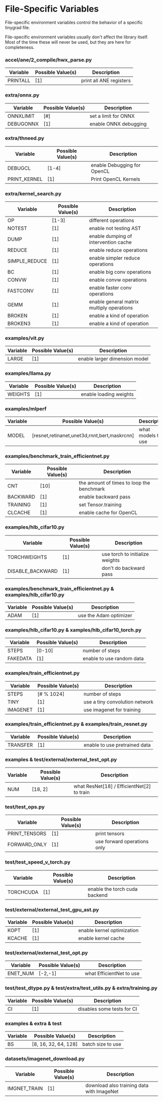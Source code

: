 # File-Specific Variables

File-specific environment variables control the behavior of a specific tinygrad file.

File-specific environment variables usually don't affect the library itself. Most of the time these will never be used, but they are here for completeness.

### accel/ane/2\_compile/hwx\_parse.py

| Variable | Possible Value(s) | Description             |
| -------- | ----------------- | ----------------------- |
| PRINTALL | \[1]              | print all ANE registers |

### extra/onnx.py

| Variable  | Possible Value(s) | Description           |
| --------- | ----------------- | --------------------- |
| ONNXLIMIT | \[#]              | set a limit for ONNX  |
| DEBUGONNX | \[1]              | enable ONNX debugging |

### extra/thneed.py

| Variable      | Possible Value(s) | Description                 |
| ------------- | ----------------- | --------------------------- |
| DEBUGCL       | \[1-4]            | enable Debugging for OpenCL |
| PRINT\_KERNEL | \[1]              | Print OpenCL Kernels        |

### extra/kernel\_search.py

| Variable       | Possible Value(s) | Description                               |
| -------------- | ----------------- | ----------------------------------------- |
| OP             | \[1-3]            | different operations                      |
| NOTEST         | \[1]              | enable not testing AST                    |
| DUMP           | \[1]              | enable dumping of intervention cache      |
| REDUCE         | \[1]              | enable reduce operations                  |
| SIMPLE\_REDUCE | \[1]              | enable simpler reduce operations          |
| BC             | \[1]              | enable big conv operations                |
| CONVW          | \[1]              | enable convw operations                   |
| FASTCONV       | \[1]              | enable faster conv operations             |
| GEMM           | \[1]              | enable general matrix multiply operations |
| BROKEN         | \[1]              | enable a kind of operation                |
| BROKEN3        | \[1]              | enable a kind of operation                |

### examples/vit.py

| Variable | Possible Value(s) | Description                   |
| -------- | ----------------- | ----------------------------- |
| LARGE    | \[1]              | enable larger dimension model |

### examples/llama.py

| Variable | Possible Value(s) | Description            |
| -------- | ----------------- | ---------------------- |
| WEIGHTS  | \[1]              | enable loading weights |

### examples/mlperf

| Variable | Possible Value(s)                             | Description        |
| -------- | --------------------------------------------- | ------------------ |
| MODEL    | \[resnet,retinanet,unet3d,rnnt,bert,maskrcnn] | what models to use |

### examples/benchmark\_train\_efficientnet.py

| Variable | Possible Value(s) | Description                               |
| -------- | ----------------- | ----------------------------------------- |
| CNT      | \[10]             | the amount of times to loop the benchmark |
| BACKWARD | \[1]              | enable backward pass                      |
| TRAINING | \[1]              | set Tensor.training                       |
| CLCACHE  | \[1]              | enable cache for OpenCL                   |

### examples/hlb\_cifar10.py

| Variable          | Possible Value(s) | Description                     |
| ----------------- | ----------------- | ------------------------------- |
| TORCHWEIGHTS      | \[1]              | use torch to initialize weights |
| DISABLE\_BACKWARD | \[1]              | don't do backward pass          |

### examples/benchmark\_train\_efficientnet.py & examples/hlb\_cifar10.py

| Variable | Possible Value(s) | Description            |
| -------- | ----------------- | ---------------------- |
| ADAM     | \[1]              | use the Adam optimizer |

### examples/hlb\_cifar10.py & xamples/hlb\_cifar10\_torch.py

| Variable | Possible Value(s) | Description               |
| -------- | ----------------- | ------------------------- |
| STEPS    | \[0-10]           | number of steps           |
| FAKEDATA | \[1]              | enable to use random data |

### examples/train\_efficientnet.py

| Variable | Possible Value(s) | Description                    |
| -------- | ----------------- | ------------------------------ |
| STEPS    | \[# % 1024]       | number of steps                |
| TINY     | \[1]              | use a tiny convolution network |
| IMAGENET | \[1]              | use imagenet for training      |

### examples/train\_efficientnet.py & examples/train\_resnet.py

| Variable | Possible Value(s) | Description                   |
| -------- | ----------------- | ----------------------------- |
| TRANSFER | \[1]              | enable to use pretrained data |

### examples & test/external/external\_test\_opt.py

| Variable | Possible Value(s) | Description                                  |
| -------- | ----------------- | -------------------------------------------- |
| NUM      | \[18, 2]          | what ResNet\[18] / EfficientNet\[2] to train |

### test/test\_ops.py

| Variable       | Possible Value(s) | Description                 |
| -------------- | ----------------- | --------------------------- |
| PRINT\_TENSORS | \[1]              | print tensors               |
| FORWARD\_ONLY  | \[1]              | use forward operations only |

### test/test\_speed\_v\_torch.py

| Variable  | Possible Value(s) | Description                   |
| --------- | ----------------- | ----------------------------- |
| TORCHCUDA | \[1]              | enable the torch cuda backend |

### test/external/external\_test\_gpu\_ast.py

| Variable | Possible Value(s) | Description                |
| -------- | ----------------- | -------------------------- |
| KOPT     | \[1]              | enable kernel optimization |
| KCACHE   | \[1]              | enable kernel cache        |

### test/external/external\_test\_opt.py

| Variable  | Possible Value(s) | Description              |
| --------- | ----------------- | ------------------------ |
| ENET\_NUM | \[-2,-1]          | what EfficientNet to use |

### test/test\_dtype.py & test/extra/test\_utils.py & extra/training.py

| Variable | Possible Value(s) | Description                |
| -------- | ----------------- | -------------------------- |
| CI       | \[1]              | disables some tests for CI |

### examples & extra & test

| Variable | Possible Value(s)     | Description       |
| -------- | --------------------- | ----------------- |
| BS       | \[8, 16, 32, 64, 128] | batch size to use |

### datasets/imagenet\_download.py

| Variable      | Possible Value(s) | Description                               |
| ------------- | ----------------- | ----------------------------------------- |
| IMGNET\_TRAIN | \[1]              | download also training data with ImageNet |

